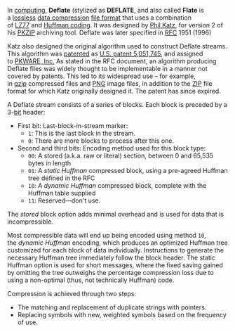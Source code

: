 In [computing](https://en.wikipedia.org/wiki/Computing "Computing"), **Deflate** (stylized as **DEFLATE**, and also called **Flate** is a [lossless](https://en.wikipedia.org/wiki/Lossless_compression "Lossless compression") [data compression](https://en.wikipedia.org/wiki/Data_compression) [file format](https://en.wikipedia.org/wiki/File_format "File format") that uses a combination of [LZ77](https://en.wikipedia.org/wiki/LZ77_and_LZ78 "LZ77 and LZ78") and [Huffman coding](https://en.wikipedia.org/wiki/Huffman_coding "Huffman coding"). It was designed by [Phil Katz](https://en.wikipedia.org/wiki/Phil_Katz "Phil Katz"), for version 2 of his [PKZIP](https://en.wikipedia.org/wiki/PKZIP "PKZIP") archiving tool. Deflate was later specified in [RFC](https://en.wikipedia.org/wiki/Request_for_Comments "Request for Comments") 1951 (1996)

Katz also designed the original algorithm used to construct Deflate streams. This algorithm was [patented](https://en.wikipedia.org/wiki/Software_patent "Software patent") as [U.S. patent 5,051,745](https://patents.google.com/patent/US5051745), and assigned to [PKWARE, Inc.](https://en.wikipedia.org/wiki/PKWARE,_Inc. "PKWARE, Inc.") As stated in the RFC document, an algorithm producing Deflate files was widely thought to be implementable in a manner not covered by patents. This led to its widespread use – for example, in [gzip](https://en.wikipedia.org/wiki/Gzip "Gzip") compressed files and [PNG](https://en.wikipedia.org/wiki/Portable_Network_Graphics "Portable Network Graphics") image files, in addition to the [ZIP](https://en.wikipedia.org/wiki/ZIP_(file_format) "ZIP (file format)") file format for which Katz originally designed it. The patent has since expired.

A Deflate stream consists of a series of blocks. Each block is preceded by a 3-[bit](https://en.wikipedia.org/wiki/Bit "Bit") header:

- First bit: Last-block-in-stream marker:
    - `1`: This is the last block in the stream.
    - `0`: There are more blocks to process after this one.
- Second and third bits: Encoding method used for this block type:
    - `00`: A stored (a.k.a. raw or literal) section, between 0 and 65,535 bytes in length
    - `01`: A _static Huffman_ compressed block, using a pre-agreed Huffman tree defined in the RFC
    - `10`: A _dynamic Huffman_ compressed block, complete with the Huffman table supplied
    - `11`: Reserved—don't use.

The _stored_ block option adds minimal overhead and is used for data that is incompressible.

Most compressible data will end up being encoded using method `10`, the _dynamic Huffman_ encoding, which produces an optimized Huffman tree customized for each block of data individually. Instructions to generate the necessary Huffman tree immediately follow the block header. The static Huffman option is used for short messages, where the fixed saving gained by omitting the tree outweighs the percentage compression loss due to using a non-optimal (thus, not technically Huffman) code.

Compression is achieved through two steps:

- The matching and replacement of duplicate strings with pointers.
- Replacing symbols with new, weighted symbols based on the frequency of use.